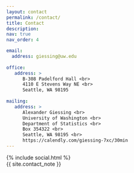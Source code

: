 ```yaml
---
layout: contact
permalink: /contact/
title: Contact
description: 
nav: true
nav_order: 4

email:
  address: giessing@uw.edu
  
office:
   address: >
      B-308 Padelford Hall <br>
      4110 E Stevens Way NE <br>
      Seattle, WA 98195
      
mailing:
   address: >
      Alexander Giessing <br>
      University of Washington <br>
      Department of Statistics <br>
      Box 354322 <br>
      Seattle, WA 98195 <br> 
      https://calendly.com/giessing-7xc/30min
---
```


<!--
<p> <span class="font-weight-bold">E-mail:</span> <br>
giessing@uw.edu </p>
<p> <span class="font-weight-bold">Office:</span> <br>
B-308 Padelford Hall <br>
4110 E Stevens Way NE <br>
Seattle, WA 98195 </p>
   
<p> <span class="font-weight-bold">Mailing address:</span> <br>
Alexander Giessing <br>
University of Washington <br>
Department of Statistics <br>
Box 354322 <br>
Seattle, WA 98195 </p>

<p> <a href = "https://calendly.com/giessing-7xc/30min" target="_new"> Schedule time with me </a> </p>
-->

<div class="social">
  <div class="contact-icons">
    {% include social.html %}
  </div>

  <div class="contact-note">
    {{ site.contact_note }}
  </div>

</div>

